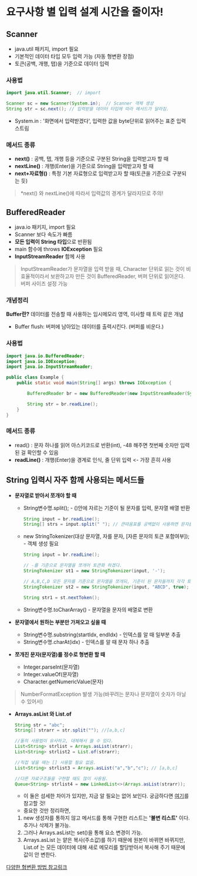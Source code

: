 # 요구사항 별 입력 설계 시간을 줄이자!

## Scanner
- java.util 패키지, import 필요
- 기본적인 데이터 타입 모두 입력 가능 (자동 형변환 장점)
- 토큰(공백, 개행, 탭)을 기준으로 데이터 입력

### 사용법
```java
import java.util.Scanner;  // import

Scanner sc = new Scanner(System.in);  // Scanner 객체 생성
String str = sc.next(); // 입력받을 데이터 타입에 따라 메서드가 달라짐.
```
- System.in : '화면에서 입력받겠다', 입력한 값을 byte단위로 읽어주는 표준 입력 스트림

### 메서드 종류
- **next()** : 공백, 탭, 개행 등을 기준으로 구분된 String을 입력받고자 할 때
- **nextLine()** : 개행(Enter)을 기준으로 String을 입력받고자 할 때
- **next+자료형()** : 특정 기본 자료형으로 입력받고자 할 때(토큰을 기준으로 구분되는 듯)  
>*next() 와 nextLine()에 따라서 입력값의 경계가 달라지므로 주의!


## BufferedReader
- java.io 패키지, import 필요
- Scanner 보다 속도가 빠름
- **모든 입력이 String 타입**으로 반환됨
- main 함수에 throws **IOException** 필요
- **InputStreamReader** 함께 사용
>InputStreamReader가 문자열을 입력 받을 때, Character 단위로 읽는 것이 비효율적이라서 보완하고자 만든 것이 BufferedReader, 버퍼 단위로 읽어온다. 버퍼 사이즈 설정 가능  

### 개념정리
**Buffer란?** 데이터를 전송할 때 사용하는 임시메모리 영역, 이사할 때 트럭 같은 개념
- Buffer flush: 버퍼에 남아있는 데이터를 출력시킨다. (버퍼를 비운다.)

### 사용법
```java
import java.io.BufferedReader;
import java.io.IOException;
import java.io.InputStreamReader;

public class Example {
    public static void main(String[] args) throws IOException {

        BufferedReader br = new BufferedReader(new InputStreamReader(System.in));

        String str = br.readLine();
    }
}
```
### 메서드 종류
- read() : 문자 하나를 읽어 아스키코드로 반환(int), -48 해주면 첫번째 숫자만 입력된 걸 확인할 수 있음
- **readLine()** : 개행(Enter)을 경계로 인식, 줄 단위 입력 <- 가장 흔히 사용

## String 입력시 자주 함께 사용되는 메서드들
- **문자열로 받아서 쪼개야 할 때**
  - String변수명.split(); - ()안에 자르는 기준이 될 문자를 입력, 문자열 배열 반환
    ```java
    String input = br.readLine();
    String[] strs = input.split(" "); // 큰따옴표를 공백없이 사용하면 문자를 하나씩 쪼갬.
    ```
  - new StringTokenizer(대상 문자열, 자를 문자, [자른 문자의 토큰 포함여부]); - 객체 생성 필요
    ```java
    String input = br.readLine();

    // -를 기준으로 문자열을 쪼개어 토큰화 하겠다.
    StringTokenizer st1 = new StringTokenizer(input, '-');

    // A,B,C,D 모든 문자를 기준으로 문자열을 쪼개되, 기준이 된 문자들까지 각각 토큰화 하겠다.
    StringTokenizer st2 = new StringTokenizer(input, "ABCD", true);

    String str1 = st.nextToken();
    ```
  - String변수명.toCharArray() - 문자열을 문자의 배열로 변환

- **문자열에서 원하는 부분만 가져오고 싶을 때**
  - String변수명.substring(startIdx, endIdx) - 인덱스를 알 때 일부분 추출
  - String변수명.charAt(idx) - 인덱스를 알 때 문자 하나 추출
  
  
- **쪼개진 문자(문자열)를 정수로 형변환 할 때**
  - Integer.parseInt(문자열)
  - Integer.valueOf(문자열)
  - Character.getNumericValue(문자)
>NumberFormatException 발생 가능(바꾸려는 문자나 문자열이 숫자가 아닐 수 있어서)

- **Arrays.asList 와 List.of**
  ```java
  String str = "abc";
  String[] strarr = str.split(""); //[a,b,c]

  //둘의 사용법이 유사하고, 대체해서 쓸 수 있다.
  List<String> strlist = Arrays.asList(strarr);
  List<String> strlist2 = List.of(strarr);

  //직접 넣을 때는 [] 사용할 필요 없음.
  List<String> strlist3 = Arrays.asList("a","b","c"); // [a,b,c]

  //다른 자료구조들을 구현할 때도 많이 사용됨.
  Queue<String> strlist4 = new LinkedList<>(Arrays.asList(strarr));
  ```
  - 이 둘은 섬세한 차이가 있지만, 지금 알 필요는 없어 보인다. 궁금하다면 [여기](https://inpa.tistory.com/entry/JAVA-%E2%98%95-ArraysasList-%EC%99%80-Listof-%EC%B0%A8%EC%9D%B4-%ED%95%9C%EB%B0%A9-%EC%A0%95%EB%A6%AC_)를 참고할 것!
  - 중요한 것만 정리하면,
  1. new 생성자를 통하지 않고 메서드를 통해 구현한 리스트는 **'불변 리스트'** 이다. 추가나 삭제가 불가능.
  2. 그러나 Arrays.asList는 set()을 통해 요소 변경이 가능.
  3. Arrays.asList 는 얕은 복사(주소값)를 하기 때문에 원본이 바뀌면 바뀌지만, List.of 는 모든 데이터에 대해 새로 메모리를 할당받아서 복사해 주기 때문에 값이 안 변한다.

[다양한 형변환 방법 참고링크](https://hello-judy-world.tistory.com/180)
